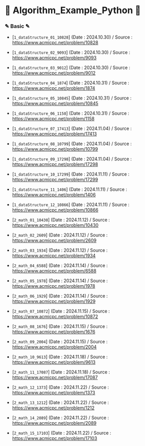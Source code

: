 # 📖 Algorithm_Example_Python 📖

### ✎ Basic ✎
  - [`1_dataStructure_01_10828`]
    (Date : 2024.10.30)
    / Source : https://www.acmicpc.net/problem/10828

 - [`1_dataStructure_02_9093`]
    (Date : 2024.10.30)
    / Source : https://www.acmicpc.net/problem/9093

  - [`1_dataStructure_03_9012`]
    (Date : 2024.10.30)
    / Source : https://www.acmicpc.net/problem/9012

  - [`1_dataStructure_04_1874`]
    (Date : 2024.10.31)
    / Source : https://www.acmicpc.net/problem/1874

  - [`1_dataStructure_05_10845`]
    (Date : 2024.10.31)
    / Source : https://www.acmicpc.net/problem/10845

  - [`1_dataStructure_06_1158`]
    (Date : 2024.10.31)
    / Source : https://www.acmicpc.net/problem/1158

  - [`1_dataStructure_07_17413`]
    (Date : 2024.11.04)
    / Source : https://www.acmicpc.net/problem/17413

  - [`1_dataStructure_08_10799`]
    (Date : 2024.11.04)
    / Source : https://www.acmicpc.net/problem/10799

  - [`1_dataStructure_09_17298`]
    (Date : 2024.11.04)
    / Source : https://www.acmicpc.net/problem/17298

  - [`1_dataStructure_10_17299`]
    (Date : 2024.11.11)
    / Source : https://www.acmicpc.net/problem/17299

  - [`1_dataStructure_11_1406`]
    (Date : 2024.11.11)
    / Source : https://www.acmicpc.net/problem/1406

  - [`1_dataStructure_12_10866`]
    (Date : 2024.11.11)
    / Source : https://www.acmicpc.net/problem/10866

  - [`2_math_01_10430`]
    (Date : 2024.11.12)
    / Source : https://www.acmicpc.net/problem/10430

  - [`2_math_02_2609`]
    (Date : 2024.11.12)
    / Source : https://www.acmicpc.net/problem/2609

  - [`2_math_03_1934`]
    (Date : 2024.11.12)
    / Source : https://www.acmicpc.net/problem/1934

  - [`2_math_04_6588`]
    (Date : 2024.11.14)
    / Source : https://www.acmicpc.net/problem/6588

  - [`2_math_05_1978`]
    (Date : 2024.11.14)
    / Source : https://www.acmicpc.net/problem/1978

  - [`2_math_06_1929`]
    (Date : 2024.11.14)
    / Source : https://www.acmicpc.net/problem/1929

  - [`2_math_07_10872`]
    (Date : 2024.11.15)
    / Source : https://www.acmicpc.net/problem/10872

  - [`2_math_08_1676`]
    (Date : 2024.11.15)
    / Source : https://www.acmicpc.net/problem/1676

  - [`2_math_09_2004`]
    (Date : 2024.11.15)
    / Source : https://www.acmicpc.net/problem/2004

  - [`2_math_10_9613`]
    (Date : 2024.11.18)
    / Source : https://www.acmicpc.net/problem/9613

  - [`2_math_11_17087`]
    (Date : 2024.11.18)
    / Source : https://www.acmicpc.net/problem/17087

  - [`2_math_12_1373`]
    (Date : 2024.11.22)
    / Source : https://www.acmicpc.net/problem/1373

  - [`2_math_13_1212`]
    (Date : 2024.11.22)
    / Source : https://www.acmicpc.net/problem/1212

  - [`2_math_14_2089`]
    (Date : 2024.11.22)
    / Source : https://www.acmicpc.net/problem/2089

  - [`2_math_15_17103`]
    (Date : 2024.11.22)
    / Source : https://www.acmicpc.net/problem/17103





